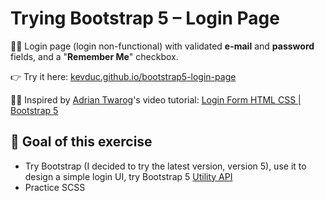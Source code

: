 # Trying Bootstrap 5 – Login Page

👨‍💼 Login page (login non-functional) with validated **e-mail** and **password** fields, and a "**Remember Me**" checkbox.

👉 Try it here: [kevduc.github.io/bootstrap5-login-page](https://kevduc.github.io/bootstrap5-login-page)

👨‍🏫 Inspired by [Adrian Twarog](https://www.youtube.com/channel/UCvM5YYWwfLwpcQgbRr68JLQ)'s video tutorial: [Login Form HTML CSS | Bootstrap 5](https://youtu.be/3ENJ_xd625s)

## 🎯 Goal of this exercise

- Try Bootstrap (I decided to try the latest version, version 5), use it to design a simple login UI, try Bootstrap 5 [Utility API](https://getbootstrap.com/docs/5.0/utilities/api/)
- Practice SCSS
